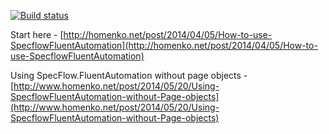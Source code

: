 [![Build status](https://ci.appveyor.com/api/projects/status/jk9s4fyu0pj856ff?svg=true)](https://ci.appveyor.com/project/k0stya/specflow-fluentautomation)

Start here - [http://homenko.net/post/2014/04/05/How-to-use-SpecflowFluentAutomation](http://homenko.net/post/2014/04/05/How-to-use-SpecflowFluentAutomation)

Using SpecFlow.FluentAutomation without page objects - [http://www.homenko.net/post/2014/05/20/Using-SpecflowFluentAutomation-without-Page-objects](http://www.homenko.net/post/2014/05/20/Using-SpecflowFluentAutomation-without-Page-objects)
